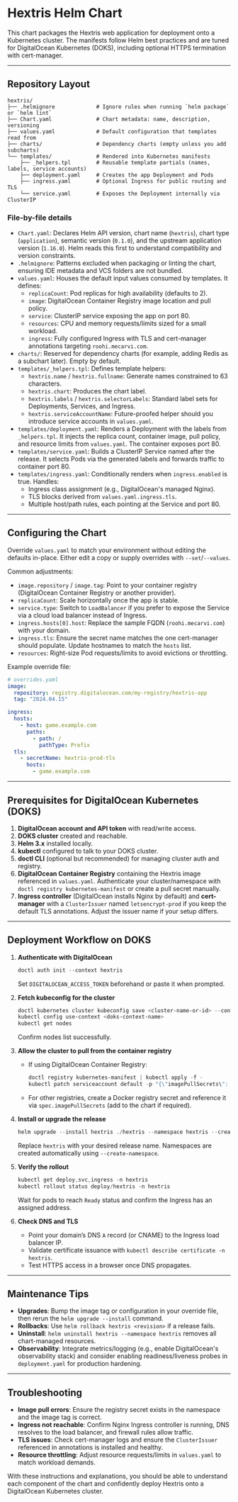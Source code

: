 # Hextris Helm Chart

This chart packages the Hextris web application for deployment onto a Kubernetes cluster. The manifests follow Helm best practices and are tuned for DigitalOcean Kubernetes (DOKS), including optional HTTPS termination with cert-manager.

---

## Repository Layout

```
hextris/
├── .helmignore             # Ignore rules when running `helm package` or `helm lint`
├── Chart.yaml              # Chart metadata: name, description, versioning
├── values.yaml             # Default configuration that templates read from
├── charts/                 # Dependency charts (empty unless you add subcharts)
└── templates/              # Rendered into Kubernetes manifests
    ├── _helpers.tpl        # Reusable template partials (names, labels, service accounts)
    ├── deployment.yaml     # Creates the app Deployment and Pods
    ├── ingress.yaml        # Optional Ingress for public routing and TLS
    └── service.yaml        # Exposes the Deployment internally via ClusterIP
```

### File-by-file details

- `Chart.yaml`: Declares Helm API version, chart name (`hextris`), chart type (`application`), semantic version (`0.1.0`), and the upstream application version (`1.16.0`). Helm reads this first to understand compatibility and version constraints.
- `.helmignore`: Patterns excluded when packaging or linting the chart, ensuring IDE metadata and VCS folders are not bundled.
- `values.yaml`: Houses the default input values consumed by templates. It defines:
  - `replicaCount`: Pod replicas for high availability (defaults to 2).
  - `image`: DigitalOcean Container Registry image location and pull policy.
  - `service`: ClusterIP service exposing the app on port 80.
  - `resources`: CPU and memory requests/limits sized for a small workload.
  - `ingress`: Fully configured Ingress with TLS and cert-manager annotations targeting `roohi.mecarvi.com`.
- `charts/`: Reserved for dependency charts (for example, adding Redis as a subchart later). Empty by default.
- `templates/_helpers.tpl`: Defines template helpers:
  - `hextris.name` / `hextris.fullname`: Generate names constrained to 63 characters.
  - `hextris.chart`: Produces the chart label.
  - `hextris.labels` / `hextris.selectorLabels`: Standard label sets for Deployments, Services, and Ingress.
  - `hextris.serviceAccountName`: Future-proofed helper should you introduce service accounts in `values.yaml`.
- `templates/deployment.yaml`: Renders a Deployment with the labels from `_helpers.tpl`. It injects the replica count, container image, pull policy, and resource limits from `values.yaml`. The container exposes port 80.
- `templates/service.yaml`: Builds a ClusterIP Service named after the release. It selects Pods via the generated labels and forwards traffic to container port 80.
- `templates/ingress.yaml`: Conditionally renders when `ingress.enabled` is true. Handles:
  - Ingress class assignment (e.g., DigitalOcean's managed Nginx).
  - TLS blocks derived from `values.yaml.ingress.tls`.
  - Multiple host/path rules, each pointing at the Service and port 80.

---

## Configuring the Chart

Override `values.yaml` to match your environment without editing the defaults in-place. Either edit a copy or supply overrides with `--set`/`--values`.

Common adjustments:

- `image.repository` / `image.tag`: Point to your container registry (DigitalOcean Container Registry or another provider).
- `replicaCount`: Scale horizontally once the app is stable.
- `service.type`: Switch to `LoadBalancer` if you prefer to expose the Service via a cloud load balancer instead of Ingress.
- `ingress.hosts[0].host`: Replace the sample FQDN (`roohi.mecarvi.com`) with your domain.
- `ingress.tls`: Ensure the secret name matches the one cert-manager should populate. Update hostnames to match the `hosts` list.
- `resources`: Right-size Pod requests/limits to avoid evictions or throttling.

Example override file:

```yaml
# overrides.yaml
image:
  repository: registry.digitalocean.com/my-registry/hextris-app
  tag: "2024.04.15"

ingress:
  hosts:
    - host: game.example.com
      paths:
        - path: /
          pathType: Prefix
  tls:
    - secretName: hextris-prod-tls
      hosts:
        - game.example.com
```

---

## Prerequisites for DigitalOcean Kubernetes (DOKS)

1. **DigitalOcean account and API token** with read/write access.
2. **DOKS cluster** created and reachable.
3. **Helm 3.x** installed locally.
4. **kubectl** configured to talk to your DOKS cluster.
5. **doctl CLI** (optional but recommended) for managing cluster auth and registry.
6. **DigitalOcean Container Registry** containing the Hextris image referenced in `values.yaml`. Authenticate your cluster/namespace with `doctl registry kubernetes-manifest` or create a pull secret manually.
7. **Ingress controller** (DigitalOcean installs Nginx by default) and **cert-manager** with a `ClusterIssuer` named `letsencrypt-prod` if you keep the default TLS annotations. Adjust the issuer name if your setup differs.

---

## Deployment Workflow on DOKS

1. **Authenticate with DigitalOcean**
   ```powershell
   doctl auth init --context hextris
   ```
   Set `DIGITALOCEAN_ACCESS_TOKEN` beforehand or paste it when prompted.

2. **Fetch kubeconfig for the cluster**
   ```powershell
   doctl kubernetes cluster kubeconfig save <cluster-name-or-id> --context hextris
   kubectl config use-context <doks-context-name>
   kubectl get nodes
   ```
   Confirm nodes list successfully.

3. **Allow the cluster to pull from the container registry**
   - If using DigitalOcean Container Registry:
     ```powershell
     doctl registry kubernetes-manifest | kubectl apply -f -
     kubectl patch serviceaccount default -p "{\"imagePullSecrets\": [{\"name\": \"registry-ruhi-creg\"}]}" (CMD)
     ```
   - For other registries, create a Docker registry secret and reference it via `spec.imagePullSecrets` (add to the chart if required).

4. **Install or upgrade the release**
   ```powershell
   helm upgrade --install hextris ./hextris --namespace hextris --create-namespace`
   ```
   Replace `hextris` with your desired release name. Namespaces are created automatically using `--create-namespace`.

5. **Verify the rollout**
   ```powershell
   kubectl get deploy,svc,ingress -n hextris
   kubectl rollout status deploy/hextris -n hextris
   ```
   Wait for pods to reach `Ready` status and confirm the Ingress has an assigned address.

6. **Check DNS and TLS**
   - Point your domain’s DNS `A` record (or CNAME) to the Ingress load balancer IP.
   - Validate certificate issuance with `kubectl describe certificate -n hextris`.
   - Test HTTPS access in a browser once DNS propagates.

---

## Maintenance Tips

- **Upgrades**: Bump the image tag or configuration in your override file, then rerun the `helm upgrade --install` command.
- **Rollbacks**: Use `helm rollback hextris <revision>` if a release fails.
- **Uninstall**: `helm uninstall hextris --namespace hextris` removes all chart-managed resources.
- **Observability**: Integrate metrics/logging (e.g., enable DigitalOcean's observability stack) and consider enabling readiness/liveness probes in `deployment.yaml` for production hardening.

---

## Troubleshooting

- **Image pull errors**: Ensure the registry secret exists in the namespace and the image tag is correct.
- **Ingress not reachable**: Confirm Nginx Ingress controller is running, DNS resolves to the load balancer, and firewall rules allow traffic.
- **TLS issues**: Check cert-manager logs and ensure the `ClusterIssuer` referenced in annotations is installed and healthy.
- **Resource throttling**: Adjust resource requests/limits in `values.yaml` to match workload demands.

With these instructions and explanations, you should be able to understand each component of the chart and confidently deploy Hextris onto a DigitalOcean Kubernetes cluster.

